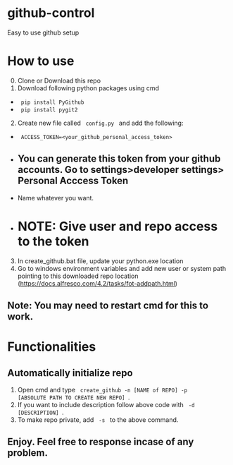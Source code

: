# github-control
Easy to use github setup 
# How to use  
0) Clone or Download this repo
1) Download following python packages using cmd
* <code> pip install PyGithub </code>
* <code> pip install pygit2 </code>
2) Create new file called <code> config.py </code> and add the following:
* <code> ACCESS_TOKEN=<your_github_personal_access_token> </code>
* ## You can generate this token from your github accounts. Go to settings>developer settings> Personal Acccess Token
* Name whatever you want. 
* # NOTE: Give user and repo access to the token
3) In create_github.bat file, update your python.exe location
4) Go to windows environment variables and add new user or system path pointing to this downloaded repo location (https://docs.alfresco.com/4.2/tasks/fot-addpath.html)
## Note: You may need to restart cmd for this to work.
  
# Functionalities  

## Automatically initialize repo

1) Open cmd and type <code> create_github -n [NAME of REPO] -p [ABSOLUTE PATH TO CREATE NEW REPO] </code>.
2) If you want to include description follow above code with <code> -d [DESCRIPTION] </code>.  
3) To make repo private, add <code> -s </code> to the above command.
  
## Enjoy. Feel free to response incase of any problem.
  
  



